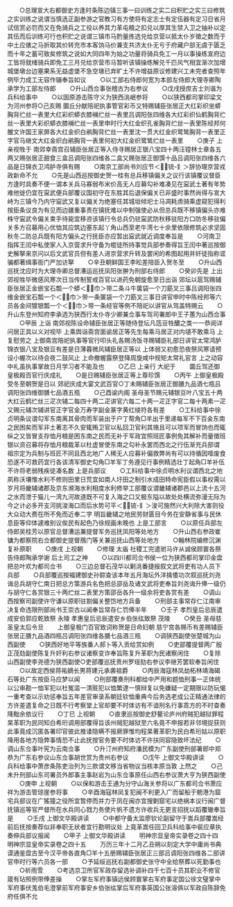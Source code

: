<!-- { "loadSidebar": true } -->
　　○总理宣大右都御史方逢时条陈边镇三事一曰训练之实二曰积贮之实三曰修筑之实训练之说谓当慎选正副参游之官教习有方使将有定志士有定伍器有定习日省月试信赏必罚而又在免骑兵之工役以养其力革屯粮之扣兑以厚其生禁入卫之抽补以定其伍而后训练可行也积贮之说谓三镇市马酌量拣选兑给京营以抵太仆岁徵之数而于中土应俵之马折取其价转充市本客饷马价兼支共济太仆无亏于府藏户部无虞于匮乏而十年之蓄可致矣修筑之说如大同四年为始之功量将骑兵免工一月以事操练宣府边工皆将就绪骑兵即免工三月兑给京营市马暂听该镇操练解兑千匹风气相宜渐次加增城堡墩台边塞果系无益虚堡不急空墩已弃旷土不许增益原议修建兴工未完者查照年例毕力成工无容作辍奉旨如议
　　○以工部右侍郎何宽为本部左侍郎大理寺卿陶承学为工部左侍郎
　　○升山西佥事张稽古为右参议
　　○戊戌授庶吉士刘谐为兵科给事中
　　○以固原游击陈守义为狭西洮岷参将
　　○以狭西都司掌印梁文为河州参将○己亥赐  圜丘分献陪祀执事管官彩币又特赐辅臣张居正大红彩织坐蟒胸背纻丝一表里大红彩织蟒衣膝襕纻丝一表里吕调阳张四维各大红彩织仙鹤胸背纻丝一表里大彩织蟒衣膝襕纻丝一表里申时行大红金织孔雀胸背纻丝一表里陈经邦何雒文许国王家屏各大红金织白鹇胸背纻丝一表里沈一贯大红金织鹭鸶胸背一表里正字官马继文大红金织白鹇胸背一表里何初大红金织鹭鸶纻丝一表里
　　○庚子  上亲视牲于  南郊幸斋宫召辅臣张居正等入侍寻赐居正银八宝四十两汪镗林士章各五两又赐张居正甜食三盒吕调阳张四维各二盒又赐张居正御馔十品吕调阳张四维各六品是日锦衣卫鸿胪寺俱有赐
　　○南京工部尚书刘应节＜锍-釒＞辞协理京营戎政新命不允
　　○先是山西巡按御史贺一桂有总兵移镇偏关之议行该镇覆议督臣方逢时具奏不便一谓本关兵马寡弱布米价高无人应募勾补难凑见在寍武土著有年势难他徙仍宜在寍武便兵部覆议国初守在东胜其后退保偏关已非盛时事然尚得与宣大峙为三镇今乃内守寍武又复以偏关为绝塞任其城垣倾圯士马凋耗虏骑乘虚窥犯得利按臣条议良为有见而边疆重事责在镇抚难以中制强使必从但总兵既不移镇偏头亦难株守寍武令偏关束手待毙宜移咨该镇行令总兵仍驻寍武防秋移驻阳方口防冬移驻偏关多方召募用心优恤其应筑边塞东起丫角山西至老牛湾七十余里依限修筑必求坚固秋冬二防总兵既有阳方偏头之行抚臣亦应暂出寍武就近调度奉旨是
　　○河南卫指挥王闰中私使家人入京营求升守备为棍徒所持事觉兵部参奏得旨王闰中著巡按御史解拏来京问以后文武官员但有差人进京营求升转及罢闲的希图起用并奸徒指称诓骗都著缉事衙门严加访拏
　　○辛丑朝鲜国王李昖差陪臣入贺冬至
　　○升山西巡抚沈应时为大理寺卿总督漕运巡抚凤阳张翀为刑部右侍郎
　　○癸卯先是  上出郊视牲毕微感风寒次日当传制誓戒百官以进药免朝旋愈至日出诣  郊坛以扈驾赐辅臣张居正金嵌宝石瓢一个蟒＜巾＞带二条斗牛箧袋一个刀筯叉三事吕调阳张四维金嵌宝石瓢一个＜巾＞带一条箧袋一个刀筯叉三事日讲官申时中陈经邦等六员各金间镀银瓢一个＜巾＞带一条经官等例不陪祀以讲官从驾盖特赐云
　　○升山东登州知府李承选为狭西行太仆寺少卿兼佥事车驾司署郎中王子蕙为山西佥事
　　○甲辰  上诣  南郊视陈设命辅臣张居正等随侍登坛凡笾豆牲醲之类一一恭阅详问居正具以义对视毕  上乘舆诣斋宫面谕居正等先生每乘马居正对内壝不敢乘马  上复慰劳之  上御斋宫陪祀执事等官行叩头礼各赐汤饭寻赐辅臣礼部日讲官太常鸿胪锦衣银八宝及银豆有差是日薄暮微风辅臣居正等以  上体弱又初愈恐夜祭风寒请预设小幄次以待会夜二鼓风止  上命撤幄露祭登降周旋咸中规矩太常礼官言  上之动容中礼虽执事掌故日月学习者不能及也
　　○乙巳  上亲行  大祀于
　　圜丘驾还御皇极殿百官行庆成礼
　　○是日赐辅臣张居正等上尊珍馔
　　○丙午  上御皇极殿受冬至朝贺是日以  郊祀庆成大宴文武百官○丁未赐辅臣张居正御膳九品酒七瓶吕调阳张四维御膳七品酒五瓶
　　○己酉谕内阁  圣母圣节赐元辅银豆叶八宝五十两大红云鹤纻丝三疋次辅二每四十两二疋讲官六每二十两一疋正字官二每十两素一疋又赐元辅次辅讲官正字官金万寿字副金篆字黄红绫符各有差
　　○工科给事中徐贞明条议谓勾军东南离其骨肉而军装出于户丁帮角□羊出于里递每军不下百金东南之民困矣而军非土著志不久安辄贿卫官以私回卫官利其赂且可以项军而冒饷也而辄纵之又皆冒支存恤月粮是困东南之民而无补于军政宜照班匠事例免其解补而量徵班银以资召募将存恤月粮裁革以杜虚冒使东南之勾补永罢而西北之行伍渐充兵部谓  祖宗定为兵制与班匠不同且西北地广人稀无人应募补偏救弊尚有可以持循因噎废食恐遂不可救药宜行各该清军御史勾角□羊军丁务遵见行事例精选壮丁起角□羊补伍不许将老弱残疾徒凑名数  上是兵部议
　　○工科给事中徐贞明水利议谓西北之地夙称沃壤惟水利不修则田里日荒宜如南人圩田之制引水成田特命宪臣假以事权需以岁月将畿辅诸郡及京东濒海水利相度水利修举工部覆议谓畿辅诸郡邑以上流十五河之水而泄于猫儿一湾九河故道既不可复入海之口又极东隘以故处处横流弥漫无际为今之计必多开支河挑浚海口而后水势可平＜锍-釒＞浚可施然兴大利除大害则役大众动大费在所不免而近奉二字  明旨畿辅之地民劳财匮目今务在安静省事与民休息臣等仰体遽难别议俟民有起色乃徐规画未晚也  上是工部言
　　○以原任兵部左侍郎吴桂芳以原官总督漕运兼提督军务巡抚凤阳等处地方
　　○升山西右参政崔镛为都察院右佥都御史提督鴈门等关兼巡抚山西等处地方
　　○翰林院编修沉渊复补原职
　　○庚戌  上视朝
　　○修理  太庙  社稷工完遣驸马许从诚侯顾寰各祭告侍郎陶承学谢  后土司工之神
　　○以四川都司佥书侯一位为狭西都司掌印金盘把总叶欢为都司佥书
　　○三边总督石茂华以剿洮番捷报叙文武将吏有功人员下兵部
　　○兵部覆巡按福建御史孙錝查该本年五月海坛外洋擒倭功次叙巡抚刘尧诲总兵胡守仁南日把总方策游兵名色把总邵岳及诸文武将吏奉旨刘尧诲升俸一级仍与胡守仁各赏银三十两纻丝二表里方策邵岳各升一级余将吏各赏有差
　　○调山西按察司副使许守谦以原职驻劄偏关整饬地方兵备
　　○刑部主事常存仁江南审决复命违限刑部尚书王崇古以闻奉旨常存仁罚俸半年
　　○壬子  孝烈皇后忌辰遣成安伯郭应乾致祭  永陵  孝惠皇后忌辰遣安乡伯张纮致祭  茂陵
　　○癸丑  圣母慈圣皇太后令旦
　　上御皇极门百官致词称贺是日命妇朝  慈宁宫各赐币有差赐辅臣张居正膳九品酒四瓶吕调阳张四维各膳七品酒三瓶
　　○调狭西副使张楚城为山西副使
　　○狭西好地平等族番人郝卜等入贡给赏如例
　　○吏部覆提督两广殷正茂劾副使陈复升奸利右参议诸察变诈奉旨陈复升革职为民诸察闲住
　　○复除山西副使李尧德为狭西副使○吏部覆巡抚贵州罗瑶劾右参议李继芳罢软奉旨闲住
　　○以故定西侯蒋祐嫡长男蒋建元承袭祖爵
　　○丙辰海寇林凤劫柘林靖海碣石等处广东按臣马应梦以闻
　　○刑部覆奏刑科都给中严用和题恤刑事一正体统以公审勘一恤军犯以杜冤滥一清赃犯以恤繁逮一慎辩复以免嫌疑一定期限以防玩愒一重考查以示劝惩奉旨五年差官审录系朝廷钦恤重典今后务选老成公正精通法律的方许差遣复命之日既不行考察堂上官却要不时体访有不谙刑名行事乖方的不时查奏降黜余依议行
　　○丁巳  上视朝
　　○直隶巡按御史舒鳌论庐州府贼犯越狱罪程杲革职为民同知白希珩调用部覆得旨该州贼犯越狱至六名竟不申报若非邻境捉获则此事竟成沉匿各署印官彼此推诿隐瞒不报厥罪惟均程杲著革职为民白希珩姑以原职降用各地方隐弊事情恐不止此抚按官务要不时体访不许扶同容隐致坏法纪
　　○调山东佥事叶宪为云南佥事
　　○升汀州府知府潘民模为广东副使刑部署郎中郑恭为广东右参议山东佥事胡世赏为贵州右参议
　　○戊午  上御文华殿讲读
　　○兵科给事中萧彦条陈吏治列为三款谓文移当省物议当核本原当敦  上然之
　　○己未升刑部山东司署员外郎事主事赵岩为山东佥事原任山西右参议萧大亨为狭西副使
　　○庚申  上视朝
　　○以保和游击王通为分守山海关参将以广东都司佥书萧应祥为游击管琼崖参将事
　　○辛酉海寇林凤复犯闽不利更入广而留船于魍港为窟宅兵部议在广猺獞之役所宜暂停而并力于凤在闽亦宜搜剿窟宅以绝祸本议行闽广督抚镇巡等官严督所在水兵同心戮力务使片帆不遗方许收兵无更言招抚以蹈覆辙奉旨是
　　○壬戌  上御文华殿讲读
　　○中都守备太监廖钦论副留守于嵩兵部覆嵩经前后抚按奏荐似非奉职无状者宜行勘明议处  上竟革嵩任回卫兵科给事中裴应章执奏伸兵部议报闻
　　○甲子  上御文华殿讲读
　　明神宗显皇帝实录卷之四十四
明神宗显皇帝实录卷之四十五
　　万历三年十二月乙丑朔以刻定大学中庸尚书典谟通鉴盘古至今汉平帝各直角□羊十五册赐辅臣张居正三部吕调阳张四维各二部讲官申时行等六员各一部
　　○予延绥巡抚右副都御史张守中全给祭葬以死勤事也
　　○祈雨雪
　　○考选京卫所官军政存留选补调补四千七百十员其职业不修官箴有玷照例带俸差操
　　○掌左军府事镇远侯顾寰掌右军府事定国公徐文璧掌中军府事伏羗伯毛澄掌前军府事安乡伯张纮掌后军府事英国公张溶俱以军政自陈辞免府任俱不允
